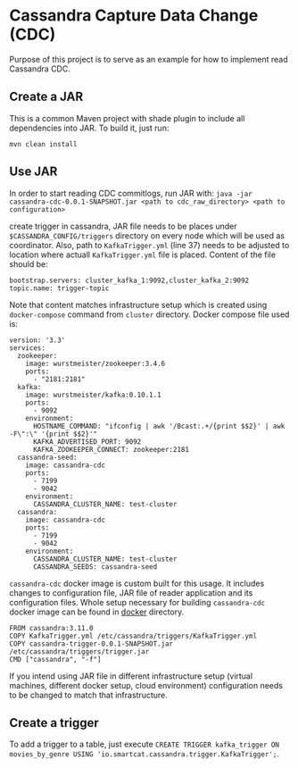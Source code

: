# Cassandra Capture Data Change (CDC)

Purpose of this project is to serve as an example for how to implement read Cassandra CDC.

## Create a JAR

This is a common Maven project with shade plugin to include all dependencies into JAR. To build it, just run:

`mvn clean install`

## Use JAR

In order to start reading CDC commitlogs, run JAR with:
`java -jar cassandra-cdc-0.0.1-SNAPSHOT.jar <path to cdc_raw_directory> <path to configuration>`

create trigger in cassandra, JAR file needs to be places under `$CASSANDRA_CONFIG/triggers` directory on every node which will be used as coordinator. Also, path to `KafkaTrigger.yml` (line 37) needs to be adjusted to location where actuall `KafkaTrigger.yml` file is placed. Content of the file should be:

```
bootstrap.servers: cluster_kafka_1:9092,cluster_kafka_2:9092
topic.name: trigger-topic
```

Note that content matches infrastructure setup which is created using `docker-compose` command from `cluster` directory. Docker compose file used is:

```
version: '3.3'
services:
  zookeeper:
    image: wurstmeister/zookeeper:3.4.6
    ports:
      - "2181:2181"
  kafka:
    image: wurstmeister/kafka:0.10.1.1
    ports:
      - 9092
    environment:
      HOSTNAME_COMMAND: "ifconfig | awk '/Bcast:.+/{print $$2}' | awk -F\":\" '{print $$2}'"
      KAFKA_ADVERTISED_PORT: 9092
      KAFKA_ZOOKEEPER_CONNECT: zookeeper:2181
  cassandra-seed:
    image: cassandra-cdc
    ports:
      - 7199
      - 9042
    environment:
      CASSANDRA_CLUSTER_NAME: test-cluster
  cassandra:
    image: cassandra-cdc
    ports:
      - 7199
      - 9042
    environment:
      CASSANDRA_CLUSTER_NAME: test-cluster
      CASSANDRA_SEEDS: cassandra-seed
```

`cassandra-cdc` docker image is custom built for this usage. It includes changes to configuration file, JAR file of reader application and its configuration files.
Whole setup necessary for building `cassandra-cdc` docker image can be found in [docker](docker) directory.

```
FROM cassandra:3.11.0
COPY KafkaTrigger.yml /etc/cassandra/triggers/KafkaTrigger.yml
COPY cassandra-trigger-0.0.1-SNAPSHOT.jar /etc/cassandra/triggers/trigger.jar
CMD ["cassandra", "-f"]
```

If you intend using JAR file in different infrastructure setup (virtual machines, different docker setup, cloud environment) configuration needs to be changed to match that infrastructure.

## Create a trigger

To add a trigger to a table, just execute `CREATE TRIGGER kafka_trigger ON movies_by_genre USING 'io.smartcat.cassandra.trigger.KafkaTrigger';`.
